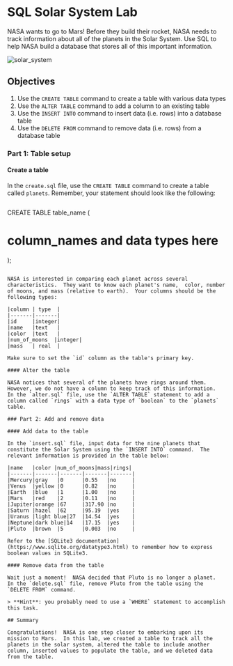 
# SQL Solar System Lab

NASA wants to go to Mars!  Before they build their rocket, NASA needs to track information about all of the planets in the Solar System.  Use SQL to help NASA build a database that stores all of this important information.

![solar_system](https://bilingualcarloscano.files.wordpress.com/2010/05/venus.jpg)

## Objectives

1. Use the `CREATE TABLE` command to create a table with various data types
2. Use the `ALTER TABLE` command to add a column to an existing table
3. Use the `INSERT INTO` command to insert data (i.e. rows) into a database table
4. Use the `DELETE FROM` command to remove data (i.e. rows) from a database table

### Part 1: Table setup

#### Create a table

In the `create.sql` file, use the `CREATE TABLE` command to create a table called `planets`.  Remember, your statement should look like the following:

> ```sql
CREATE TABLE table_name (
   # column_names and data types here
);
  ```

NASA is interested in comparing each planet across several characteristics.  They want to know each planet's name,  color, number of moons, and mass (relative to earth).  Your columns should be the following types:

|column | type  |
|-------|-------|
|id     |integer|
|name   |text   |
|color  |text   |
|num_of_moons  |integer|
|mass   | real  |

Make sure to set the `id` column as the table's primary key.

#### Alter the table

NASA notices that several of the planets have rings around them.  However, we do not have a column to keep track of this information.  In the `alter.sql` file, use the `ALTER TABLE` statement to add a column called `rings` with a data type of `boolean` to the `planets` table.

### Part 2: Add and remove data

#### Add data to the table

In the `insert.sql` file, input data for the nine planets that constitute the Solar System using the `INSERT INTO` command.  The relevant information is provided in the table below:

|name   |color |num_of_moons|mass|rings|
|-------|-------|-------|-------|-------|
|Mercury|gray   |0      |0.55   |no     |
|Venus  |yellow |0      |0.82   |no     |
|Earth  |blue   |1      |1.00   |no     |
|Mars   |red    |2      |0.11   |no     |
|Jupiter|orange |67     |317.90 |no     |
|Saturn |hazel  |62     |95.19  |yes    |
|Uranus |light blue|27  |14.54  |yes    |
|Neptune|dark blue|14   |17.15  |yes    |
|Pluto  |brown  |5      |0.003  |no     |

Refer to the [SQLite3 documentation](https://www.sqlite.org/datatype3.html) to remember how to express boolean values in SQLite3.

#### Remove data from the table

Wait just a moment!  NASA decided that Pluto is no longer a planet.  In the `delete.sql` file, remove Pluto from the table using the `DELETE FROM` command.

> **Hint**: you probably need to use a `WHERE` statement to accomplish this task.

## Summary

Congratulations!  NASA is one step closer to embarking upon its mission to Mars.  In this lab, we created a table to track all the planets in the solar system, altered the table to include another column, inserted values to populate the table, and we deleted data from the table.

